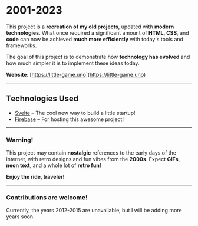 # **2001-2023**

This project is a **recreation of my old projects**, updated with **modern technologies**. What once required a significant amount of **HTML, CSS**, and **code** can now be achieved **much more efficiently** with today's tools and frameworks.

The goal of this project is to demonstrate how **technology has evolved** and how much simpler it is to implement these ideas today.

**Website**: [https://little-game.uno](https://little-game.uno)

---

## **Technologies Used**

- [Svelte](https://svelte.dev) – The cool new way to build a little startup!
- [Firebase](https://firebase.google.com) – For hosting this awesome project!

---

### **Warning!**
This project may contain **nostalgic** references to the early days of the internet, with retro designs and fun vibes from the **2000s**. Expect **GIFs**, **neon text**, and a whole lot of **retro fun!**

**Enjoy the ride, traveler!**


--- 

### **Contributions are welcome!**

Currently, the years 2012-2015 are unavailable, but I will be adding more years soon.



